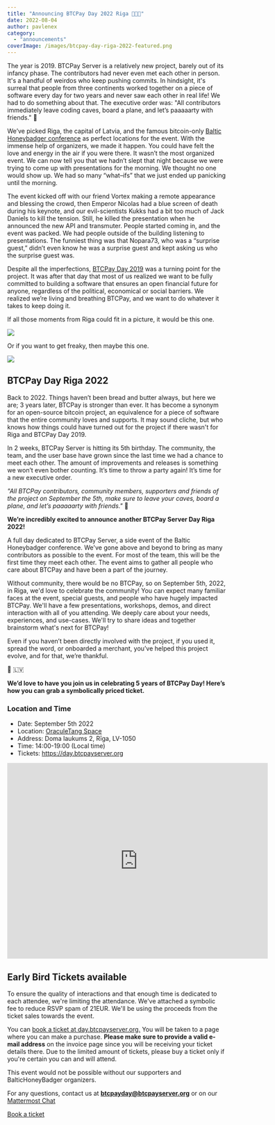 ```yaml
---
title: "Announcing BTCPay Day 2022 Riga 💚🇱🇻"
date: 2022-08-04
author: pavlenex
category:
  - "announcements"
coverImage: /images/btcpay-day-riga-2022-featured.png
---
```


The year is 2019. BTCPay Server is a relatively new project, barely out of its infancy phase. The contributors had never even met each other in person. It's a handful of weirdos who keep pushing commits. In hindsight, it's surreal that people from three continents worked together on a piece of software every day for two years and never saw each other in real life!
We had to do something about that. The executive order was: "All contributors immediately leave coding caves, board a plane, and let’s paaaaarty with friends." 🥳

We’ve picked Riga, the capital of Latvia, and the famous bitcoin-only [Baltic Honeybadger conference](https://baltichoneybadger.com) as perfect locations for the event. With the immense help of organizers, we made it happen. You could have felt the love and energy in the air if you were there. It wasn’t the most organized event. We can now tell you that we hadn’t slept that night because we were trying to come up with presentations for the morning. We thought no one would show up. We had so many “what–ifs” that we just ended up panicking until the morning.

The event kicked off with our friend Vortex making a remote appearance and blessing the crowd, then Emperor Nicolas had a blue screen of death during his keynote, and our evil-scientists Kukks had a bit too much of Jack Daniels to kill the tension. Still, he killed the presentation when he announced the new API and transmuter. People started coming in, and the event was packed. We had people outside of the building listening to presentations. The funniest thing was that Nopara73, who was a “surprise guest,” didn’t even know he was a surprise guest and kept asking us who the surprise guest was.

Despite all the imperfections, [BTCPay Day 2019](https://blog.btcpayserver.org/btcpay-day-riga-2019-recap/) was a turning point for the project. It was after that day that most of us realized we want to be fully committed to building a software that ensures an open financial future for anyone, regardless of the political, economical or social barriers. We realized we’re living and breathing BTCPay, and we want to do whatever it takes to keep doing it.

If all those moments from Riga could fit in a picture, it would be this one.

![](/images/btcpaydayriga2019-1-1024x576.jpg)

Or if you want to get freaky, then maybe this one.

![](/images/EEk3LgmXUAA0_9v-1024x768.jpg)

## BTCPay Day Riga 2022

Back to 2022. Things haven’t been bread and butter always, but here we are; 3 years later, BTCPay is stronger than ever. It has become a synonym for an open-source bitcoin project, an equivalence for a piece of software that the entire community loves and supports. It may sound cliche, but who knows how things could have turned out for the project if there wasn't for Riga and BTCPay Day 2019.

In 2 weeks, BTCPay Server is hitting its 5th birthday. The community, the team, and the user base have grown since the last time we had a chance to meet each other. The amount of improvements and releases is something we won’t even bother counting. It’s time to throw a party again! It’s time for a new executive order.

*"All BTCPay contributors, community members, supporters and friends of the project on September the 5th, make sure to leave your caves, board a plane, and let’s paaaaarty with friends."* 🥳

**We’re incredibly excited to announce another BTCPay Server Day Riga 2022!**

A full day dedicated to BTCPay Server, a side event of the Baltic Honeybadger conference. We've gone above and beyond to bring as many contributors as possible to the event. For most of the team, this will be the first time they meet each other. The event aims to gather all people who care about BTCPay and have been a part of the journey.

Without community, there would be no BTCPay, so on September 5th, 2022, in Riga, we'd love to celebrate the community! You can expect many familiar faces at the event, special guests, and people who have hugely impacted BTCPay. We'll have a few presentations, workshops, demos, and direct interaction with all of you attending. We deeply care about your needs, experiences, and use-cases. We'll try to share ideas and together brainstorm what's next for BTCPay!

Even if you haven’t been directly involved with the project, if you used it, spread the word, or onboarded a merchant, you’ve helped this project evolve, and for that, we’re thankful.

💚 🇱🇻

**We’d love to have you join us in celebrating 5 years of BTCPay Day! Here’s how you can grab a symbolically priced ticket.**

### Location and Time

* Date: September 5th 2022
* Location: [OraculeTang Space](http://oraculetangspace.lv/events/)
* Address: Doma laukums 2, Rīga, LV-1050
* Time: 14:00-19:00 (Local time)
* Tickets: https://day.btcpayserver.org

<iframe src="https://www.google.com/maps/embed?pb=!1m14!1m8!1m3!1d8703.889281595177!2d24.1038015!3d56.9492755!3m2!1i1024!2i768!4f13.1!3m3!1m2!1s0x0%3A0xd7abbaecbaefa593!2sOraculeTang%20Space!5e0!3m2!1sen!2srs!4v1659632736662!5m2!1sen!2srs" width="600" height="450" style="border:0;" allowfullscreen="" loading="lazy" referrerpolicy="no-referrer-when-downgrade"></iframe>

## Early Bird Tickets available

To ensure the quality of interactions and that enough time is dedicated to each attendee, we're limiting the attendance. We've attached a symbolic fee to reduce RSVP spam of 21EUR. We'll be using the proceeds from the ticket sales towards the event.

You can [book a ticket at day.btcpayserver.org.](https://day.btcpayserver.org) You will be taken to a page where you can make a purchase. **Please make sure to provide a valid e-mail address** on the invoice page since you will be receiving your ticket details there. Due to the limited amount of tickets, please buy a ticket only if you're certain you can and will attend.

This event would not be possible without our supporters and BalticHoneyBadger organizers.

For any questions, contact us at **btcpayday@btcpayserver.org** or on our [Mattermost Chat](https://chat.btcpayserver.org/)

[Book a ticket](https://day.btcpayserver.org)

